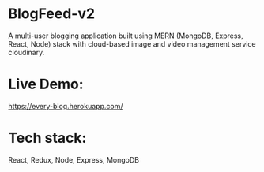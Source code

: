 # BlogFeed-v2
A multi-user blogging application built using MERN (MongoDB, Express, React, Node) stack with cloud-based image and video management service cloudinary.
# Live Demo:
https://every-blog.herokuapp.com/
# Tech stack: 
React, Redux, Node, Express, MongoDB

